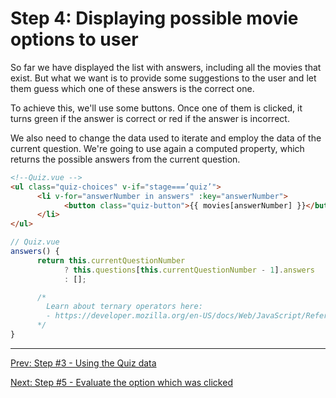 # Step 4: Displaying possible movie options to user

So far we have displayed the list with answers, including all the movies that exist.
But what we want is to provide some suggestions to the user and let them guess which one of these answers is the correct one.  

To achieve this, we'll use some buttons. Once one of them is clicked, it turns green if the answer is correct or red if the answer is incorrect.

We also need to change the data used to iterate and employ the data of the current question. We're going to use again a computed property, which returns the possible answers from the current question.

```html
<!--Quiz.vue -->
<ul class="quiz-choices" v-if="stage===’quiz’">
      <li v-for="answerNumber in answers" :key="answerNumber">
            <button class="quiz-button">{{ movies[answerNumber] }}</button>
      </li>
</ul>
```

```javascript
// Quiz.vue
answers() {
      return this.currentQuestionNumber
            ? this.questions[this.currentQuestionNumber - 1].answers
            : [];

      /* 
        Learn about ternary operators here:
        - https://developer.mozilla.org/en-US/docs/Web/JavaScript/Reference/Operators/Conditional_Operator
      */
}
```

---
[Prev: Step #3 - Using the Quiz data](step3.md)

[Next: Step #5 - Evaluate the option which was clicked](step5.md)
